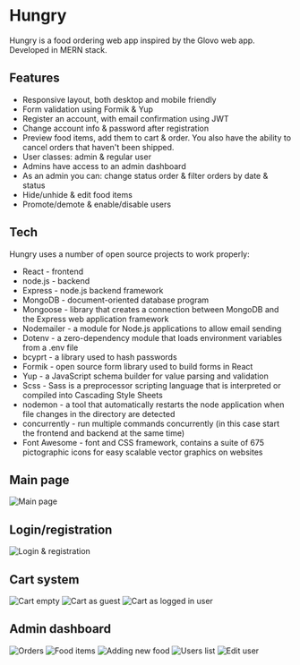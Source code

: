 # Hungry
Hungry is a food ordering web app inspired by the Glovo web app. Developed in MERN stack.

## Features

- Responsive layout, both desktop and mobile friendly
- Form validation using Formik & Yup
- Register an account, with email confirmation using JWT
- Change account info & password after registration
- Preview food items, add them to cart & order. You also have the ability to cancel orders that haven't been shipped.
- User classes: admin & regular user
- Admins have access to an admin dashboard
- As an admin you can: change status order & filter orders by date & status
- Hide/unhide & edit food items
- Promote/demote & enable/disable users

## Tech

Hungry uses a number of open source projects to work properly:

- React - frontend
- node.js - backend
- Express - node.js backend framework
- MongoDB - document-oriented database program
- Mongoose - library that creates a connection between MongoDB and the Express web application framework
- Nodemailer - a module for Node.js applications to allow email sending
- Dotenv - a zero-dependency module that loads environment variables from a .env file
- bcyprt - a library used to hash passwords
- Formik - open source form library used to build forms in React
- Yup - a JavaScript schema builder for value parsing and validation
- Scss - Sass is a preprocessor scripting language that is interpreted or compiled into Cascading Style Sheets
- nodemon - a tool that automatically restarts the node application when file changes in the directory are detected
- concurrently - run multiple commands concurrently (in this case start the frontend and backend at the same time) 
- Font Awesome - font and CSS framework, contains a suite of 675 pictographic icons for easy scalable vector graphics on websites

## Main page
![Main page](https://i.imgur.com/gaBrMeI.png)

## Login/registration
![Login & registration](https://i.imgur.com/KAkJSdz.png)

## Cart system
![Cart empty](https://i.imgur.com/1iVrCPg.png)
![Cart as guest](https://i.imgur.com/ynsksw7.png)
![Cart as logged in user](https://i.imgur.com/1Ay0n0A.png)

## Admin dashboard
![Orders](https://i.imgur.com/jKx06Rx.png)
![Food items](https://i.imgur.com/8brwJYX.png)
![Adding new food](https://i.imgur.com/kwFncr1.png)
![Users list](https://i.imgur.com/bPgzWRN.png)
![Edit user](https://i.imgur.com/enFXNKq.png)